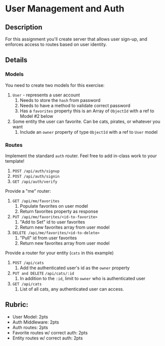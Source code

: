 User Management and Auth
===

## Description

For this assignment you'll create server that allows user sign-up, and enforces
access to routes based on user identity.

## Details
### Models

You need to create two models for this exercise:
1. `User` - represents a user account
    1. Needs to store the `hash` from password 
    1. Needs to have a method to validate correct password
    1. Has a `favorites` property this is an Array of `ObjectId` with a ref to Model #2 below
1. Some entity the user can favorite. Can be cats, pirates, or whatever you want
    1. Include an `owner` property of type `ObjectId` with a ref to `User` model

### Routes

Implement the standard `auth` router. Feel free to add in-class work to your template!
1. `POST /api/auth/signup`
1. `POST /api/auth/signin`
1. `GET /api/auth/verify`

Provide a "me" router:
1. `GET /api/me/favorites`
    1. Populate favorites on user model
    1. Return favorites property as response
1. `PUT /api/me/favorites/<id-to-favorite>`
    1. "Add to Set" id to user favorites
    1. Return new favorites array from user model
1. `DELETE /api/me/favorites/<id-to-delete>`
    1. "Pull" id from user favorites
    1. Return new favorites array from user model

Provide a router for your entity (`cats` in this example)
1. `POST /api/cats`
    1. Add the authenticated user's id as the `owner` property
1. `PUT and DELETE` `/api/cats/:id`
    1. In addition to the `:id`, limit to `owner` who is authenticated user
1. `GET /api/cats`
    1. List of all cats, any authenticated user can access.

## Rubric:

* User Model: 2pts
* Auth Middleware: 2pts
* Auth routes: 2pts
* Favorite routes w/ correct auth: 2pts
* Entity routes w/ correct auth: 2pts